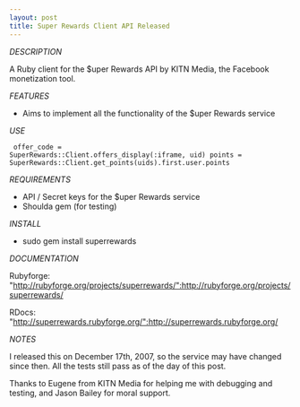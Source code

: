 ```yaml
--- 
layout: post
title: Super Rewards Client API Released
---
```

*DESCRIPTION*
  
A Ruby client for the $uper Rewards API by KITN Media, the Facebook monetization tool.

*FEATURES*
  
* Aims to implement all the functionality of the $uper Rewards service

*USE*
<code><pre>
offer_code = SuperRewards::Client.offers_display(:iframe, uid)
points = SuperRewards::Client.get_points(uids).first.user.points
</pre></code>

*REQUIREMENTS*

* API / Secret keys for the $uper Rewards service
* Shoulda gem (for testing)

*INSTALL*

* sudo gem install superrewards

*DOCUMENTATION*

Rubyforge: "http://rubyforge.org/projects/superrewards/":http://rubyforge.org/projects/superrewards/

RDocs: "http://superrewards.rubyforge.org/":http://superrewards.rubyforge.org/

*NOTES*

I released this on December 17th, 2007, so the service may have changed since then.  All the tests still pass as of the day of this post.  

Thanks to Eugene from KITN Media for helping me with debugging and testing, and Jason Bailey for moral support.

